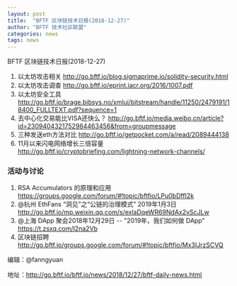```yaml
---
layout: post
title:  "BFTF 区块链技术日报(2018-12-27)"
author: "BFTF 技术社区联盟"
categories: news
tags: news
---
```


BFTF 区块链技术日报(2018-12-27)

1. 以太坊攻击相关 <http://go.bftf.io/blog.sigmaprime.io/solidity-security.html>
2. 以太坊攻击调查 <http://go.bftf.io/eprint.iacr.org/2016/1007.pdf>
3. 以太坊安全工具 <http://go.bftf.io/brage.bibsys.no/xmlui/bitstream/handle/11250/2479191/18400_FULLTEXT.pdf?sequence=1>
4. 去中心化交易能比VISA还快么？ <http://go.bftf.io/media.weibo.cn/article?id=2309404321752984463456&from=groupmessage>
5. 三种发送eth方法对比 <http://go.bftf.io/getpocket.com/a/read/2089444138>
6. 11月以来闪电网络增长三倍容量 <http://go.bftf.io/cryptobriefing.com/lightning-network-channels/>

### 活动与讨论

1. RSA Accumulators 的原理和应用 <https://groups.google.com/forum/#!topic/bftfio/LPu0bDffI2k>
2. @杭州 EthFans “洞见”之“公链的治理模式” 2019年1月3日 <http://go.bftf.io/mp.weixin.qq.com/s/exlaDqeWR69NdAx2vScJLw>
3. @上海 DApp 聚会2018年12月29日 -- "2019年，我们如何做 DApp"  <https://t.zsxq.com/I2na2Vb>
4. 区块链招聘 <http://go.bftf.io/groups.google.com/forum/#!topic/bftfio/Mx3IJrzSCVQ>


编辑：@fanngyuan

地址：http://go.bftf.io/bftf.io/news/2018/12/27/bftf-daily-news.html
